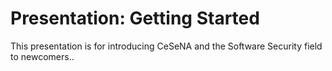 # Presentation: Getting Started

This presentation is for introducing CeSeNA and the Software Security field to
newcomers..
